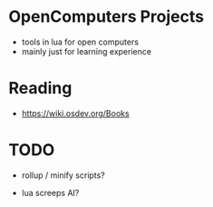 # OpenComputers Projects

- tools in lua for open computers
- mainly just for learning experience


# Reading

- https://wiki.osdev.org/Books


# TODO

- rollup / minify scripts?

- lua screeps AI?